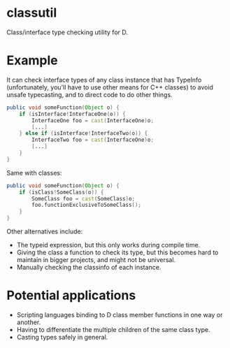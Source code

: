 # classutil
Class/interface type checking utility for D.

# Example

It can check interface types of any class instance that has TypeInfo (unfortunately, you'll have to use other means for C++ classes) to avoid unsafe typecasting, and to direct code to do other things.

```d
public void someFunction(Object o) {
    if (isInterface!InterfaceOne(o)) {
        InterfaceOne foo = cast(InterfaceOne)o;
        [...]
    } else if (isInterface!InterfaceTwo(o)) {
        InterfaceTwo foo = cast(InterfaceOne)o;
        [...]
    }
}
```

Same with classes:

```d
public void someFunction(Object o) {
    if (isClass!SomeClass(o)) {
        SomeClass foo = cast(SomeClass)o;
        foo.functionExclusiveToSomeClass();
    }
}
```

Other alternatives include:
* The typeid expression, but this only works during compile time.
* Giving the class a function to check its type, but this becomes hard to maintain in bigger projects, and might not be universal.
* Manually checking the classinfo of each instance.

# Potential applications

* Scripting languages binding to D class member functions in one way or another.
* Having to differentiate the multiple children of the same class type.
* Casting types safely in general.